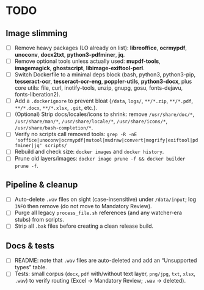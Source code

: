 # TODO

## Image slimming
- [ ] Remove heavy packages (LO already on list): **libreoffice**, **ocrmypdf**, **unoconv**, **docx2txt**, **python3-pdfminer**, **jq**.
- [ ] Remove optional tools unless actually used: **mupdf-tools**, **imagemagick**, **ghostscript**, **libimage-exiftool-perl**.
- [ ] Switch Dockerfile to a minimal deps block (bash, python3, python3-pip, **tesseract-ocr**, **tesseract-ocr-eng**, **poppler-utils**, **python3-docx**, plus core utils: file, curl, inotify-tools, unzip, gnupg, gosu, fonts-dejavu, fonts-liberation2).
- [ ] Add a `.dockerignore` to prevent bloat (`/data`, `logs/`, `**/*.zip`, `**/*.pdf`, `**/*.docx`, `**/*.xlsx`, `.git`, etc.).
- [ ] (Optional) Strip docs/locales/icons to shrink: remove `/usr/share/doc/*`, `/usr/share/man/*`, `/usr/share/locale/*`, `/usr/share/icons/*`, `/usr/share/bash-completion/*`.
- [ ] Verify no scripts call removed tools:
      `grep -R -nE 'soffice|unoconv|ocrmypdf|mutool|mudraw|convert|mogrify|exiftool|pdfminer|jq' scripts/`
- [ ] Rebuild and check size: `docker images` and `docker history`.
- [ ] Prune old layers/images: `docker image prune -f && docker builder prune -f`.

## Pipeline & cleanup
- [ ] Auto-delete `.wav` files on sight (case-insensitive) under `/data/input`; log `INFO` then remove (do not move to Mandatory Review).
- [ ] Purge all legacy `process_file.sh` references (and any watcher-era stubs) from scripts.
- [ ] Strip all `.bak` files before creating a clean release build.

## Docs & tests
- [ ] README: note that `.wav` files are auto-deleted and add an “Unsupported types” table.
- [ ] Tests: small corpus (`docx`, `pdf` with/without text layer, `png/jpg`, `txt`, `xlsx`, `.wav`) to verify routing (Excel → Mandatory Review; `.wav` → deleted).
